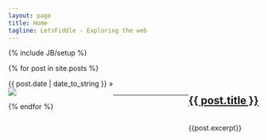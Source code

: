 ```yaml
---
layout: page
title: Home
tagline: LetsFiddle - Exploring the web
---
```

{% include JB/setup %}




  {% for post in site.posts %} 
  
<div class="span4" style="float:left;">
<span>{{ post.date | date_to_string }}</span> &raquo;
<br />
<img src="{{post.dpic}}" />
</div>

<div class="span8" style="float:right;">
     <h2><a href="{{ BASE_PATH }}{{ post.url }}">{{ post.title }}</a></h2>
	<br />{{post.excerpt}}
  </div>
 <br /><hr />
  {% endfor %}

